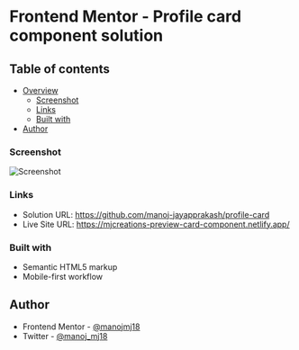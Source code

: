 # Frontend Mentor - Profile card component solution

## Table of contents

- [Overview](#overview)
  - [Screenshot](#screenshot)
  - [Links](#links)
  - [Built with](#built-with)
- [Author](#author)

### Screenshot

![Screenshot](https://raw.github.com/manoj-jayapprakash/profile-card/main/Profile.png?raw=true)

### Links

- Solution URL: https://github.com/manoj-jayapprakash/profile-card
- Live Site URL: https://mjcreations-preview-card-component.netlify.app/

### Built with

- Semantic HTML5 markup
- Mobile-first workflow

## Author

- Frontend Mentor - [@manojmj18](https://www.frontendmentor.io/profile/manojmj18)
- Twitter - [@manoj_mj18](https://twitter.com/manoj_mj18)
